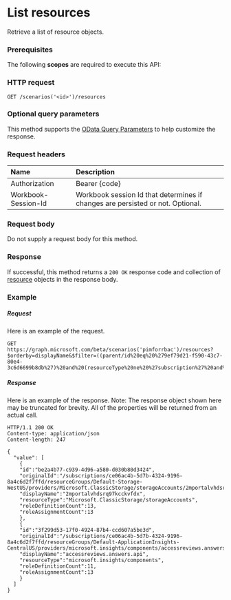 # List resources

Retrieve a list of resource objects.
### Prerequisites
The following **scopes** are required to execute this API: 
### HTTP request
<!-- { "blockType": "ignored" } -->
```http
GET /scenarios('<id>')/resources
```
### Optional query parameters
This method supports the [OData Query Parameters](http://graph.microsoft.io/docs/overview/query_parameters) to help customize the response.

### Request headers
| Name      |Description|
|:----------|:----------|
| Authorization  | Bearer {code}|
| Workbook-Session-Id  | Workbook session Id that determines if changes are persisted or not. Optional.|

### Request body
Do not supply a request body for this method.
### Response
If successful, this method returns a `200 OK` response code and collection of [resource](../resources/resource.md) objects in the response body.
### Example
##### Request
Here is an example of the request.
<!-- {
  "blockType": "request",
  "name": "get_resources"
}-->
```http
GET https://graph.microsoft.com/beta/scenarios('pimforrbac')/resources?$orderby=displayName&$filter=((parent/id%20eq%20%279ef79d21-f590-43c7-80e4-3c6d6699b8db%27)%20and%20(resourceType%20ne%20%27subscription%27%20and%20resourceType%20ne%20%27resourcegroup%27))
```
##### Response
Here is an example of the response. Note: The response object shown here may be truncated for brevity. All of the properties will be returned from an actual call.
<!-- {
  "blockType": "response",
  "truncated": true,
  "@odata.type": "microsoft.graph.resource",
  "isCollection": true
} -->
```http
HTTP/1.1 200 OK
Content-type: application/json
Content-length: 247

{
  "value": [
	{
	"id":"be2a4b77-c939-4d96-a580-d030b80d3424",
	"originalId":"/subscriptions/ce06ac4b-5d7b-4324-9196-8a4c6d2f7ffd/resourceGroups/Default-Storage-WestUS/providers/Microsoft.ClassicStorage/storageAccounts/2mportalvhdsrq97kcckvfdx",
	"displayName":"2mportalvhdsrq97kcckvfdx",
	"resourceType":"Microsoft.ClassicStorage/storageAccounts",
	"roleDefinitionCount":13,
	"roleAssignmentCount":13
	},
	{
	"id":"3f299d53-17f0-4924-87b4-ccd607a5be3d",
	"originalId":"/subscriptions/ce06ac4b-5d7b-4324-9196-8a4c6d2f7ffd/resourceGroups/Default-ApplicationInsights-CentralUS/providers/microsoft.insights/components/accessreviews.answers.api",
	"displayName":"accessreviews.answers.api",
	"resourceType":"microsoft.insights/components",
	"roleDefinitionCount":11,
	"roleAssignmentCount":13
    }
  ]
}
```

<!-- uuid: 8fcb5dbc-d5aa-4681-8e31-b001d5168d79
2015-10-25 14:57:30 UTC -->
<!-- {
  "type": "#page.annotation",
  "description": "List resources",
  "keywords": "",
  "section": "documentation",
  "tocPath": ""
}-->